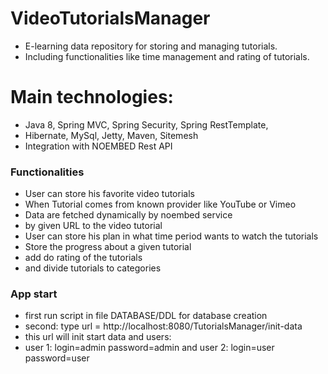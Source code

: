 # VideoTutorialsManager
* E-learning data repository for storing and managing tutorials. 
* Including functionalities like time management and  rating of tutorials.

# Main technologies: 
 * Java 8, Spring MVC, Spring Security, Spring RestTemplate, 
 * Hibernate, MySql, Jetty, Maven, Sitemesh
 * Integration with NOEMBED Rest API
 
### Functionalities
* User can store his favorite video tutorials
* When Tutorial comes from known provider like YouTube or Vimeo
* Data are fetched dynamically by noembed service
* by given URL to the video tutorial
* User can store his plan in what time period wants to watch the tutorials
* Store the progress about a given tutorial
* add do rating of the tutorials
* and divide tutorials to categories

### App start
* first run script in file DATABASE/DDL for database creation
* second: type url = http://localhost:8080/TutorialsManager/init-data
* this url will init start data and users:
* user 1: login=admin password=admin and user 2: login=user password=user

